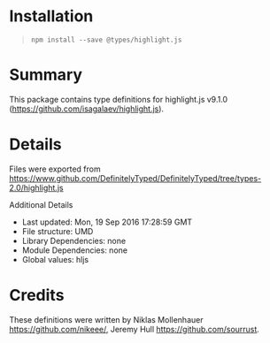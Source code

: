 # Installation
> `npm install --save @types/highlight.js`

# Summary
This package contains type definitions for highlight.js v9.1.0 (https://github.com/isagalaev/highlight.js).

# Details
Files were exported from https://www.github.com/DefinitelyTyped/DefinitelyTyped/tree/types-2.0/highlight.js

Additional Details
 * Last updated: Mon, 19 Sep 2016 17:28:59 GMT
 * File structure: UMD
 * Library Dependencies: none
 * Module Dependencies: none
 * Global values: hljs

# Credits
These definitions were written by Niklas Mollenhauer <https://github.com/nikeee/>, Jeremy Hull <https://github.com/sourrust>.
